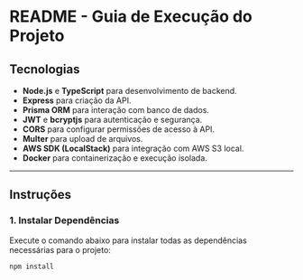 # README - Guia de Execução do Projeto

## Tecnologias

- **Node.js** e **TypeScript** para desenvolvimento de backend.
- **Express** para criação da API.
- **Prisma ORM** para interação com banco de dados.
- **JWT** e **bcryptjs** para autenticação e segurança.
- **CORS** para configurar permissões de acesso à API.
- **Multer** para upload de arquivos.
- **AWS SDK (LocalStack)** para integração com AWS S3 local.
- **Docker** para containerização e execução isolada.

---

## Instruções

### 1. Instalar Dependências

Execute o comando abaixo para instalar todas as dependências necessárias para o projeto:

```bash
npm install
